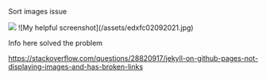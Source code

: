 ---
---
Sort images issue


<img src="{{ site.baseurl }}/assets/edxfc02092021.jpg">
![My helpful screenshot](/assets/edxfc02092021.jpg)

Info here solved the problem

https://stackoverflow.com/questions/28820917/jekyll-on-github-pages-not-displaying-images-and-has-broken-links
